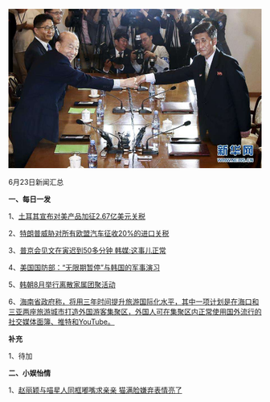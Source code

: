 ![06_21](.\06_23.jpg)

6月23日新闻汇总

**一、每日一发**

1、[土耳其宣布对美产品加征2.67亿美元关税](http://paper.people.com.cn/rmrb/html/2018-06/23/nw.D110000renmrb_20180623_8-11.htm)

2、[特朗普威胁对所有欧盟汽车征收20%的进口关税](http://news.163.com/18/0623/01/DKUSCE8K0001875O.html)

3、[普京会见文在寅迟到50多分钟 韩媒:这事儿正常](http://news.163.com/18/0623/04/DKV93A610001875O.html)

4、[美国国防部：“无限期暂停”与韩国的军事演习](http://news.163.com/18/0623/10/DKVQKPJ90001875O.html)

5、[韩朝8月举行离散家属团聚活动](http://www.zaobao.com/news/world/story20180623-869447)

6、[海南省政府称，将用三年时间提升旅游国际化水平，其中一项计划是在海口和三亚两座旅游城市打造外国游客集聚区，外国人可在集聚区内正常使用国外流行的社交媒体面簿、推特和YouTube。](http://www.zaobao.com/finance/china/story20180623-869514)



**补充**

1、待加



**二、小娱怡情**

1、[赵丽颖与喵星人同框嘟嘴求亲亲 猫满脸嫌弃表情亮了](http://news.67.com/xianchang/2018/06/23/921852.html)